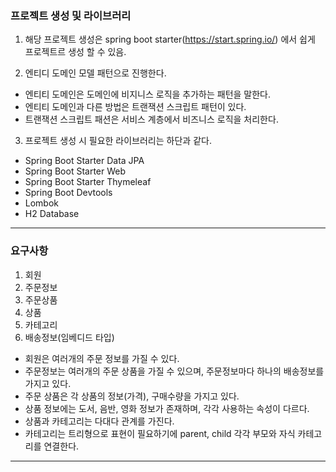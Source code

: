 ### 프로젝트 생성 및 라이브러리
 1. 해당 프로젝트 생성은 spring boot starter(https://start.spring.io/) 에서 쉽게 프로젝트르 생성 할 수 있음.
 
 2. 엔티디 도메인 모델 패턴으로 진행한다.
  - 엔티티 도메인은 도메인에 비지니스 로직을 추가하는 패턴을 말한다.
  - 엔티티 도메인과 다른 방법은 트랜잭션 스크립트 패턴이 있다.
  - 트랜잭션 스크립트 패션은 서비스 계층에서 비즈니스 로직을 처리한다.
 
 3. 프로젝트 생성 시 필요한 라이브러리는 하단과 같다.
  
  - Spring Boot Starter Data JPA
  - Spring Boot Starter Web
  - Spring Boot Starter Thymeleaf
  - Spring Boot Devtools
  - Lombok
  - H2 Database

---
### 요구사항
 1. 회원
 2. 주문정보
 3. 주문상품
 4. 상품
 5. 카테고리
 6. 배송정보(임베디드 타입)
 
 - 회원은 여러개의 주문 정보를 가질 수 있다.
 - 주문정보는 여러개의 주문 상품을 가질 수 있으며, 주문정보마다 하나의 배송정보를 가지고 있다.
 - 주문 상품은 각 상품의 정보(가격), 구매수량을 가지고 있다.
 - 상품 정보에는 도서, 음반, 영화 정보가 존재하며, 각각 사용하는 속성이 다르다.
 - 상품과 카테고리는 다대다 관계를 가진다.
 - 카테고리는 트리형으로 표현이 필요하기에 parent, child 각각 부모와 자식 카테고리를 연결한다.
 
---